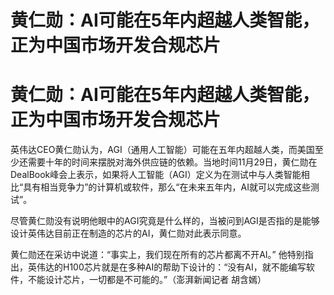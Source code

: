 # 黄仁勋：AI可能在5年内超越人类智能，正为中国市场开发合规芯片

# 黄仁勋：AI可能在5年内超越人类智能，正为中国市场开发合规芯片

英伟达CEO黄仁勋认为，AGI（通用人工智能）可能在五年内超越人类，而美国至少还需要十年的时间来摆脱对海外供应链的依赖。当地时间11月29日，黄仁勋在DealBook峰会上表示，如果将人工智能（AGI）定义为在测试中与人类智能相比“具有相当竞争力”的计算机或软件，那么“在未来五年内，AI就可以完成这些测试”。

尽管黄仁勋没有说明他眼中的AGI究竟是什么样的，当被问到AGI是否指的是能够设计英伟达目前正在制造的芯片的AI，黄仁勋对此表示同意。

黄仁勋还在采访中说道：“事实上，我们现在所有的芯片都离不开AI。”
他特别指出，英伟达的H100芯片就是在多种AI的帮助下设计的：“没有AI，就不能编写软件，不能设计芯片，一切都是不可能的。”（澎湃新闻记者 胡含嫣）


